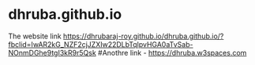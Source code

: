 # dhruba.github.io
The website link
https://dhrubaraj-roy.github.io/dhruba.github.io/?fbclid=IwAR2kG_NZF2cjJZXIw22DLbTqlpvHGA0aTvSab-NOnmDGhe9tgI3kR9r5Qsk
#Anothre link -
https://dhruba.w3spaces.com
